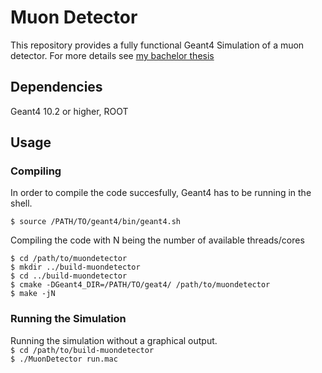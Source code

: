 # Muon Detector
This repository provides a fully functional Geant4 Simulation of a muon detector. For more details see [my bachelor thesis](https://iktp.tu-dresden.de/IKTP/pub/16/Grubitz_Clemens_Bachelorarbeit.pdf)

## Dependencies
Geant4 10.2 or higher, ROOT

## Usage

### Compiling

In order to compile the code succesfully, Geant4 has to be running in the shell.  

`$ source /PATH/TO/geant4/bin/geant4.sh`

Compiling the code with N being the number of available threads/cores  

`$ cd /path/to/muondetector`  
`$ mkdir ../build-muondetector`  
`$ cd ../build-muondetector`  
`$ cmake -DGeant4_DIR=/PATH/TO/geat4/ /path/to/muondetector`  
`$ make -jN`  

### Running the Simulation

Running the simulation without a graphical output.  
`$ cd /path/to/build-muondetector`  
`$ ./MuonDetector run.mac`  
